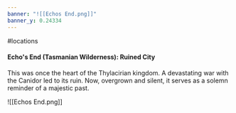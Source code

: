 ```yaml
---
banner: "![[Echos End.png]]"
banner_y: 0.24334
---
```

#locations

#### Echo's End (Tasmanian Wilderness): Ruined City

This was once the heart of the Thylacirian kingdom. A devastating war with the Canidor led to its ruin. Now, overgrown and silent, it serves as a solemn reminder of a majestic past.

![[Echos End.png]]